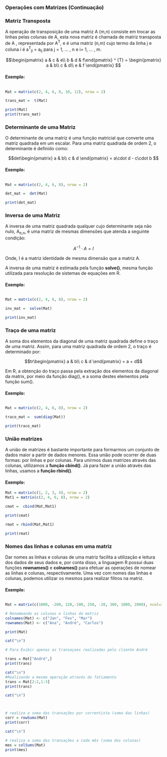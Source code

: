 ### <b>Operações com Matrizes (Continuação) </b>

### <b>Matriz Transposta</b>
A operação de transposição de uma matriz A (m,n) consiste em trocar as linhas pelas colunas de A, esta nova matriz é chamada de matriz transposta de A , representada por A<sup>T</sup>, e é uma matriz (n,m) cujo termo da linha j e coluna i é a<sup>T</sup><sub>ji</sub> = a<sub>ij</sub> para j = 1, ... , n e i= 1, ... , m. <br>


```math
\begin{pmatrix} a & c & e\\ b & d  & f\end{pmatrix} ^ {T} = \begin{pmatrix} a & b\\ c & d\\ e & f \end{pmatrix}

```
#### <b>Exemplo:</b><br>
``` R runnable

Mat = matrix(c(2, 4, 6, 8, 10, 12), nrow = 2)

trans_mat =  t(Mat)

print(Mat)
print(trans_mat)

```

### <b>Determinante de uma Matriz</b>
O determinante de uma matriz é uma função matricial que converte uma matriz quadrada em um escalar. Para uma matriz quadrada de ordem 2, o determinante é definido como:


```math
det\begin{pmatrix}
a & b\\ 
c & d
\end{pmatrix} = a\cdot d - c\cdot b

```
#### <b>Exemplo:</b><br>
``` R runnable

Mat = matrix(c(2, 4, 6, 8), nrow = 2)

det_mat =  det(Mat)

print(det_mat)

```
### <b>Inversa de uma Matriz</b>

A inversa de uma matriz quadrada qualquer cujo determinante seja não nulo, A<sub>n,n</sub>, é uma matriz de mesmas dimensões que atenda a seguinte condição:
```math
A^{-1} \cdot A = I
```

Onde, I é a matriz identidade de mesma dimensão que a matriz A.<br>

A inversa de uma matriz é estimada pela função **solve()**, mesma função utilizada para resolução de sistemas de equações em R.

#### <b>Exemplo:</b><br>
``` R runnable

Mat = matrix(c(2, 4, 6, 8), nrow = 2)

inv_mat =  solve(Mat)

print(inv_mat)

```
### <b>Traço de uma matriz</b>

A soma dos elementos da diagonal de uma matriz quadrada define o traço de uma matriz. Assim, para uma matriz quadrada de ordem 2, o traço é determinado por:
```math
tr\begin{pmatrix} a & b\\ c & d \end{pmatrix} = a + d
```
Em R, a obtenção do traço passa pela extração dos elementos da diagonal da matrix, por meio da função diag(), e a soma destes elementos pela função sum(). <br>

#### <b>Exemplo:</b><br>
``` R runnable

Mat = matrix(c(2, 4, 6, 8), nrow = 2)

traco_mat =  sum(diag(Mat))

print(traco_mat)

```

### <b>União matrizes</b>
A união de matrizes é bastante importante para formarmos um conjunto de dados maior a partir de dados menores. Essa união pode ocorrer de duas formas: por linhas e por colunas. Para unirmos duas matrizes através das colunas, utilizamos a **função cbind()**. Já para fazer a união através das linhas, usamos a **função rbind()**.

#### <b>Exemplo:</b><br>
``` R runnable
Mat = matrix(c(1, 2, 3, 4), nrow = 2)
Mat1 = matrix(c(2, 4, 6, 8), nrow = 2)

cmat =  cbind(Mat,Mat1)

print(cmat)

rmat = rbind(Mat,Mat1)

print(rmat)

```

### <b>Nomes das linhas e colunas em uma matriz</b>
Dar nomes as linhas e colunas de uma matriz facilita a utilização e leitura dos dados de seus dados e, por conta disso, a linguagem R possui duas funções **rownames()** e **colnames()** para efetuar as operações de nomear as linhas e colunas, respectivamente. Uma vez com nomes das linhas e colunas, podemos utilizar os mesmos para realizar filtros na matriz. 

#### <b>Exemplo:</b><br>
``` R runnable

Mat = matrix(c(1000, -200, 120,-100, 250, -20, 300, 1000, 2000), ncol=3, nrow = 3)

# Renomeando as colunas e linhas da matriz
colnames(Mat) <- c("Jan", "Fev", "Mar")
rownames(Mat) <- c("Ana", "André", "Carlos")

print(Mat)

cat("\n")

# Para Exibir apenas as transaçoes realizadas pelo cliente André

trans = Mat["André",]
print(trans)

cat("\n")
#Realizando a mesma operação através do fatiamento
trans = Mat[2:2,1:3]
print(trans)

cat("\n")



# realiza a soma das transações por correntista (soma das linhas)
corr = rowSums(Mat)
print(corr)

cat("\n")

# realiza a soma das transações a cada mês (soma das colunas)
mes = colSums(Mat)
print(mes)

```
